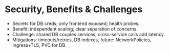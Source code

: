 # Security, Benefits & Challenges
- Secrets for DB creds; only frontend exposed; health probes.
- Benefit: independent scaling; clear separation of concerns.
- Challenge: shared DB couples services; cross-service calls add latency.
- Mitigations: timeouts/retries, DB indexes, future: NetworkPolicies, Ingress+TLS, PVC for DB.
